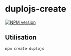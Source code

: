 # duplojs-create
[![NPM version](https://img.shields.io/npm/v/create-duplojs)](https://www.npmjs.com/package/create-duplojs)

## Utilisation
```
npm create duplojs
```